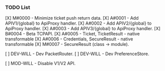 ### TODO List ###

[X] M#0000 - Minimize ticket push return data.
[X] A#0001 - Add APIV1/{global} to ApiProxy handler.
[X] A#0002 - Add APIV2/{global} to ApiProxy handler.
[X] A#0003 - Add APIV3/{global} to ApiProxy handler.
[X] B#0004 - Beta TCPAPI.
[X] A#0005 - Ticket, TicketResult - native transformable
[X] A#0006 - Credentials, SecureResult - native transformable
[X] M#0007 - SecureResult (class -> module).

[ ] DEV-WILL - Dev PacketRouter.
[ ] DEV-WILL - Dev PreferenceStore.

[ ] MOD-WILL - Disable V1/V2 API.

